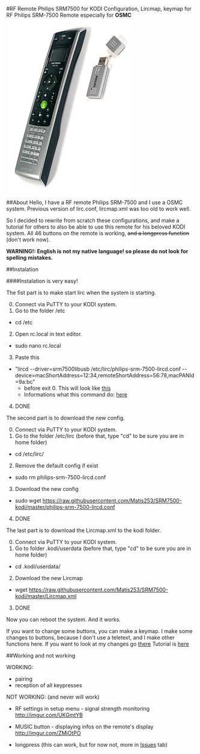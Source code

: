 #RF Remote Philips SRM7500 for KODI
Configuration, Lircmap, keymap for RF Philips SRM-7500 Remote especially for **OSMC**

![Photo of the SRM-7500](https://raw.githubusercontent.com/Matis253/SRM7500-kodi/master/SRM7500.jpg)

##About
Hello, I have a RF remote Philips SRM-7500 and I use a OSMC system. Previous version of lirc.conf, lircmap.xml was too old to work well.

So I decided to rewrite from scratch these configurations, and make a tutorial for others to also be able to use this remote for his beloved KODI system.
All 46 buttons on the remote is working, ~~and a longpress function~~ (don't work now).

**WARNING!: English is not my native language! so please do not look for spelling mistakes.**

##Instalation

####Instalation is very easy!

The fist part is to make start lirc when the system is starting.

0. Connect via PuTTY to your KODI system.
1. Go to the folder /etc
  * cd /etc
2. Open rc.local in text editor.
  * sudo nano rc.local
3. Paste this
  * "lircd --driver=srm7500libusb /etc/lirc/philips-srm-7500-lircd.conf --device=macShortAddress=12:34,remoteShortAddress=56:78,macPANId=9a:bc"
    * before exit 0. This will look like [this](https://github.com/Matis253/SRM7500-kodi/blob/master/rc.local)
    * Informations what this command do: [here](https://github.com/Matis253/SRM7500-kodi/blob/master/ABOUT.LIRCD)
4. DONE

The second part is to download the new config.

0. Connect via PuTTY to your KODI system.
1. Go to the folder /etc/lirc (before that, type "cd" to be sure you are in home folder)
  * cd /etc/lirc/
2.  Remove the default config if exist 
  * sudo rm philips-srm-7500-lircd.conf
3.  Download the new config
  * sudo wget https://raw.githubusercontent.com/Matis253/SRM7500-kodi/master/philips-srm-7500-lircd.conf
4.  DONE

The last part is to download the Lircmap.xml to the kodi folder.

0. Connect via PuTTY to your KODI system.
1. Go to folder .kodi/userdata (before that, type "cd" to be sure you are in home folder)
  * cd .kodi/userdata/
2. Download the new Lircmap
  * wget https://raw.githubusercontent.com/Matis253/SRM7500-kodi/master/Lircmap.xml
3. DONE

Now you can reboot the system. And it works.

If you want to change some buttons, you can make a keymap.
I make some changes to buttons, because I don't use a teletext, and I make other functions here.
If you want to look at my changes go [there](https://github.com/Matis253/SRM7500-kodi/blob/master/keymap.xml)
Tutorial is [here](#)


##Working and not working

WORKING:
  - pairing
  - reception of all keypresses

NOT WORKING: (and never will work)
  - RF settings in setup menu - signal strength monitoring  http://imgur.com/UKGmtYB
  - MUSIC button - displaying infos on the remote's display http://imgur.com/ZMiOtPO

  - longpress (this can work, but for now not, more in [Issues](https://github.com/Matis253/SRM7500-kodi/issues/1) tab)
